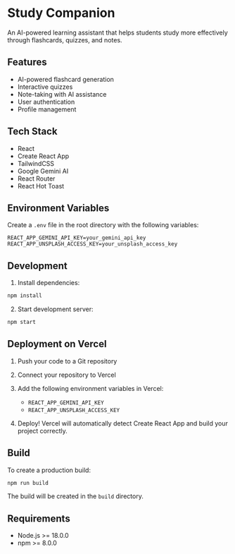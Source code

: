 # Study Companion

An AI-powered learning assistant that helps students study more effectively through flashcards, quizzes, and notes.

## Features

- AI-powered flashcard generation
- Interactive quizzes
- Note-taking with AI assistance
- User authentication
- Profile management

## Tech Stack

- React
- Create React App
- TailwindCSS
- Google Gemini AI
- React Router
- React Hot Toast

## Environment Variables

Create a `.env` file in the root directory with the following variables:

```env
REACT_APP_GEMINI_API_KEY=your_gemini_api_key
REACT_APP_UNSPLASH_ACCESS_KEY=your_unsplash_access_key
```

## Development

1. Install dependencies:
```bash
npm install
```

2. Start development server:
```bash
npm start
```

## Deployment on Vercel

1. Push your code to a Git repository

2. Connect your repository to Vercel

3. Add the following environment variables in Vercel:
   - `REACT_APP_GEMINI_API_KEY`
   - `REACT_APP_UNSPLASH_ACCESS_KEY`

4. Deploy! Vercel will automatically detect Create React App and build your project correctly.

## Build

To create a production build:

```bash
npm run build
```

The build will be created in the `build` directory.

## Requirements

- Node.js >= 18.0.0
- npm >= 8.0.0
